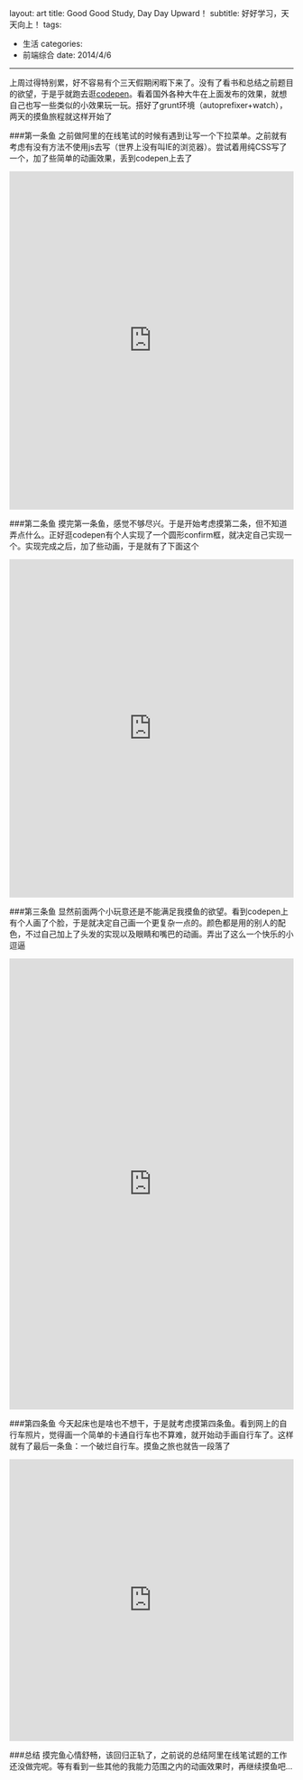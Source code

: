 layout: art
title: Good Good Study, Day Day Upward！
subtitle: 好好学习，天天向上！
tags: 
- 生活
categories: 
- 前端综合
date: 2014/4/6
---

上周过得特别累，好不容易有个三天假期闲暇下来了。没有了看书和总结之前题目的欲望，于是乎就跑去逛[codepen](http://codepen.io/)。看着国外各种大牛在上面发布的效果，就想自己也写一些类似的小效果玩一玩。搭好了grunt环境（autoprefixer+watch），两天的摸鱼旅程就这样开始了

<!-- more -->

###第一条鱼
之前做阿里的在线笔试的时候有遇到让写一个下拉菜单。之前就有考虑有没有方法不使用js去写（世界上没有叫IE的浏览器）。尝试着用纯CSS写了一个，加了些简单的动画效果，丢到codepen上去了

<iframe style="width: 100%; height: 600px" src="http://cdpn.io/hDbrd" allowfullscreen="allowfullscreen" frameborder="0">&nbsp;</iframe>

###第二条鱼
摸完第一条鱼，感觉不够尽兴。于是开始考虑摸第二条，但不知道弄点什么。正好逛codepen有个人实现了一个圆形confirm框，就决定自己实现一个。实现完成之后，加了些动画，于是就有了下面这个

<iframe style="width: 100%; height: 600px" src="http://cdpn.io/mvdcH" allowfullscreen="allowfullscreen" frameborder="0">&nbsp;</iframe>

###第三条鱼
显然前面两个小玩意还是不能满足我摸鱼的欲望。看到codepen上有个人画了个脸，于是就决定自己画一个更复杂一点的。颜色都是用的别人的配色，不过自己加上了头发的实现以及眼睛和嘴巴的动画。弄出了这么一个快乐的小逗逼

<iframe style="width: 100%; height: 800px" src="http://cdpn.io/ktcFB" allowfullscreen="allowfullscreen" frameborder="0">&nbsp;</iframe>

###第四条鱼
今天起床也是啥也不想干，于是就考虑摸第四条鱼。看到网上的自行车照片，觉得画一个简单的卡通自行车也不算难，就开始动手画自行车了。这样就有了最后一条鱼：一个破烂自行车。摸鱼之旅也就告一段落了

<iframe style="width: 100%; height: 500px" src="http://cdpn.io/EDwsf" allowfullscreen="allowfullscreen" frameborder="0">&nbsp;</iframe>

###总结
摸完鱼心情舒畅，该回归正轨了，之前说的总结阿里在线笔试题的工作还没做完呢。等有看到一些其他的我能力范围之内的动画效果时，再继续摸鱼吧...

